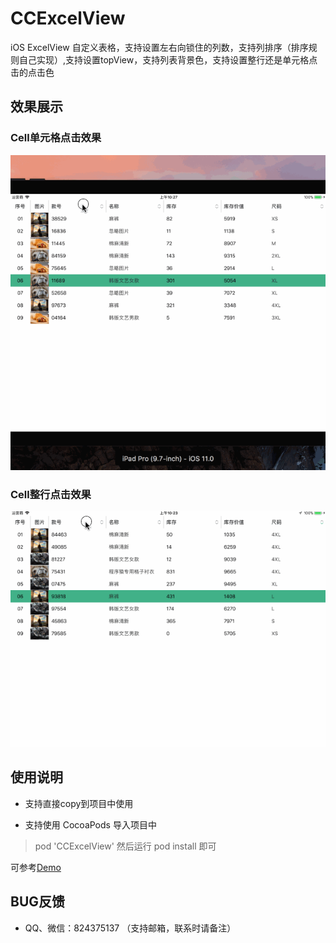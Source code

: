 # CCExcelView
iOS ExcelView 自定义表格，支持设置左右向锁住的列数，支持列排序（排序规则自己实现）,支持设置topView，支持列表背景色，支持设置整行还是单元格点击的点击色

## 效果展示

### Cell单元格点击效果
![image](https://github.com/Jonas-o/CCExcelView/blob/master/Cell单元格点击效果.gif)





### Cell整行点击效果
![image](https://github.com/Jonas-o/CCExcelView/blob/master/Cell整行点击效果.gif)

## 使用说明

* 支持直接copy到项目中使用

* 支持使用 CocoaPods 导入项目中

> pod 'CCExcelView'
然后运行 pod install 即可

可参考[Demo](https://github.com/Jonas-o/CCExcelViewDemo.git)

## BUG反馈
* QQ、微信：824375137 （支持邮箱，联系时请备注）

